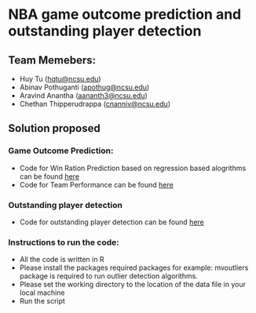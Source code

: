 # NBA game outcome prediction and outstanding player detection

## Team Memebers:
* Huy Tu (hqtu@ncsu.edu)
* Abinav Pothuganti (apothug@ncsu.edu)
* Aravind Anantha (aananth3@ncsu.edu)
* Chethan Thipperudrappa (cnanniv@ncsu.edu)

## Solution proposed
### Game Outcome Prediction:
*  Code for Win Ration Prediction based on regression based alogrithms can be found [here](https://github.ncsu.edu/hqtu/BasketballStats/tree/master/WinRatioPrediction)
*  Code for Team Performance can be found [here](https://github.ncsu.edu/hqtu/BasketballStats/tree/master/PerformanceClassification)

### Outstanding player detection 
* Code for outstanding player detection can be found [here](https://github.ncsu.edu/hqtu/BasketballStats/tree/master/OutlierDetection)

### Instructions to run the code:
* All the code is written in R
* Please install the packages required packages for example: mvoutliers package is required to run outlier detection algorithms.
* Please set the working directory to the location of the data file in your local machine
* Run the script

